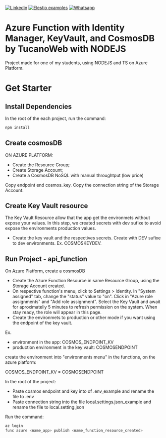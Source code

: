 [![Linkedin](https://img.shields.io/static/v1.svg?logo=linkedin&color=f78A38&labelColor=083468&logoColor=ffffff&style=for-the-badge&label=Linkedin&message=Public)](https://www.linkedin.com/in/eric-ricielle-2aa1ba237/) [![Elestio examples](https://img.shields.io/static/v1.svg?logo=github&color=f78A38&labelColor=083468&logoColor=ffffff&style=for-the-badge&label=github&message=open%20source)](https://github.com/TucanoWeb) [![Whatsapp](https://img.shields.io/static/v1.svg?logo=whatsapp&color=f78A38&labelColor=083468&logoColor=ffffff&style=for-the-badge&label=Whatsapp&message=Tirar%20Dúvidas)](https://api.whatsapp.com/send?phone=5531992936042)

# Azure Function with Identity Manager, KeyVault, and CosmosDB by TucanoWeb with NODEJS

Project made for one of my students, using NODEJS and TS on Azure Platform.

# Get Starter

## Install Dependencies

In the root of the each project, run the command:

```bash
npm install
```

## Create cosmosDB

ON AZURE PLATFORM:

- Create the Resource Group;
- Create Storage Account;
- Create a CosmosDB NoSQL with manual throughtput (low price)

Copy endpoint end cosmos_key.
Copy the connection string of the Storage Account.

## Create Key Vault resource

The Key Vault Resource allow that the app get the environmets without expose your values. In this step, we created secrets with dev sufixe to avoid expose the environments production values.

- Create the key vault and the respectives secrets. Create with DEV sufixe to dev environments. Ex. COSMOSKEYDEV.

## Run Project - api_function

On Azure Platform, create a cosmosDB

- Create the Azure Function Resource in same Resource Group, using the Storage Account created.
- On respective function's menu, click to Settings > Identity. In "System assigned" tab, change the "status" value to "on". Click in "Azure role assignments" and "Add role assignment". Select the Key Vault and await for aproximatelly 5 minutes to refresh permission on the system. When stay ready, the role will appear in this page.
- Create the environmets to production or other mode if you want using the endpoint of the key vault.

Ex.

- environment in the app: COSMOS_ENDPOINT_KV
- production environment in the key vault: COSMOSENDPOINT

create the environment into "environments menu" in the functions, on the azure platform:

COSMOS_ENDPOINT_KV = COSMOSENDPOINT

In the root of the project:

- Paste cosmos endpoint and key into of .env_example and rename the file to .env
- Paste connection string into the file local.settings.json_example and rename the file to local.setting.json

Run the command:

```bash
az login
func azure <name_app> publish <name_function_resource_created>
```
